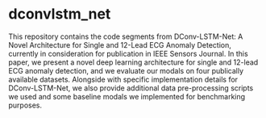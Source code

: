 # dconvlstm_net

This repository contains the code segments from DConv-LSTM-Net: A Novel Architecture for Single and 12-Lead ECG Anomaly Detection, currently in consideration for publication in IEEE Sensors Journal. In this paper, we present a novel deep learning architecture for single and 12-lead ECG anomaly detection, and we evaluate our modals on four publically available datasets. Alongside with specific implementation details for DConv-LSTM-Net, we also provide additional data pre-processing scripts we used and some baseline modals we implemented for benchmarking purposes. 
